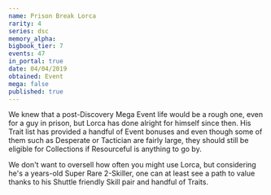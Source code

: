 ```yaml
---
name: Prison Break Lorca
rarity: 4
series: dsc
memory_alpha:
bigbook_tier: 7
events: 47
in_portal: true
date: 04/04/2019
obtained: Event
mega: false
published: true
---
```


We knew that a post-Discovery Mega Event life would be a rough one, even for a guy in prison, but Lorca has done alright for himself since then. His Trait list has provided a handful of Event bonuses and even though some of them such as Desperate or Tactician are fairly large, they should still be eligible for Collections if Resourceful is anything to go by.

We don't want to oversell how often you might use Lorca, but considering he's a years-old Super Rare 2-Skiller, one can at least see a path to value thanks to his Shuttle friendly Skill pair and handful of Traits.
